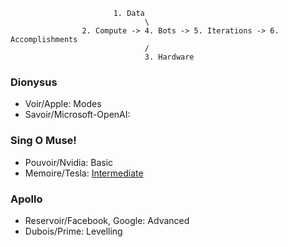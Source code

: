                            1. Data
                                  \
                    2. Compute -> 4. Bots -> 5. Iterations -> 6. Accomplishments
                                  /
                                  3. Hardware

### Dionysus
- Voir/Apple: Modes
- Savoir/Microsoft-OpenAI: 
  
### Sing O Muse!
- Pouvoir/Nvidia: Basic
- Memoire/Tesla: [Intermediate](https://abikesa.github.io/flow/abikesa_stata.html)
  
### Apollo
- Reservoir/Facebook, Google: Advanced
- Dubois/Prime: Levelling

